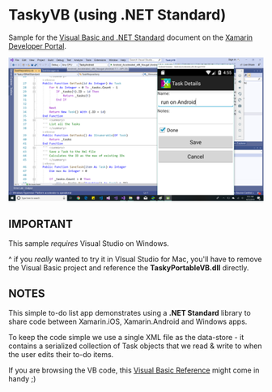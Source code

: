 TaskyVB (using .NET Standard)
=============

Sample for the [Visual Basic and .NET Standard](https://docs.microsoft.com/xamarin/cross-platform/platform/visual-basic/native-apps) document on the [Xamarin Developer Portal](https://docs.microsoft.com/xamarin).

![Visual Basic mobile app demo](Screenshots/demo.png)

IMPORTANT
---------

This sample *requires* Visual Studio on Windows.

^ if you *really* wanted to try it in VIsual Studio for Mac, you'll have to remove the Visual Basic project and reference the **TaskyPortableVB.dll** directly.

NOTES
-----

This simple to-do list app demonstrates using a **.NET Standard** library to share code between Xamarin.iOS, Xamarin.Android and Windows apps.

To keep the code simple we use a single XML file as the data-store - it contains a serialized collection of Task objects that we read & write to when the user edits their to-do items.


If you are browsing the VB code, this
[Visual Basic Reference](https://docs.microsoft.com/dotnet/visual-basic/language-reference/) might come in handy ;)
